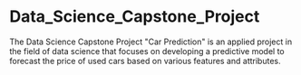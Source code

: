 # Data_Science_Capstone_Project
 The Data Science Capstone Project "Car Prediction" is an applied project in the field of data science that focuses on developing a predictive model to forecast the price of used cars based on various features and attributes.

